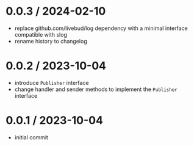 # 0.0.3 / 2024-02-10

- replace github.com/livebud/log dependency with a minimal interface compatible with slog
- rename history to changelog

# 0.0.2 / 2023-10-04

- introduce `Publisher` interface
- change handler and sender methods to implement the `Publisher` interface

# 0.0.1 / 2023-10-04

- initial commit
